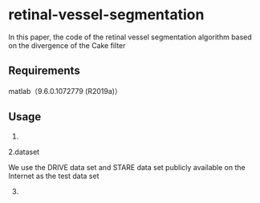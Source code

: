 # retinal-vessel-segmentation
In this paper, the code of the retinal vessel segmentation algorithm based on the divergence of the Cake filter


 Requirements
 -----------------
matlab（9.6.0.1072779 (R2019a)）

Usage
------------
1.
2.dataset

 We use the DRIVE data set and STARE data set publicly available on the Internet as the test data set
 
3.
